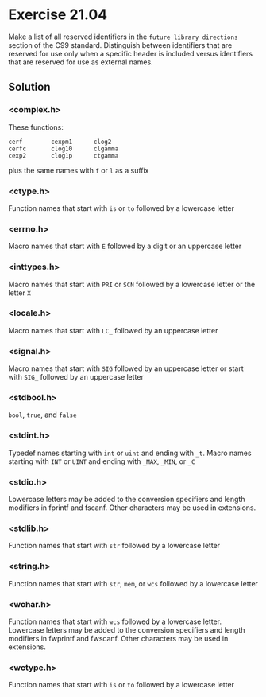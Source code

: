 # Exercise 21.04

Make a list of all reserved identifiers in the `future library directions`
section of the C99 standard. Distinguish between identifiers that are reserved
for use only when a specific header is included versus identifiers that are
reserved for use as external names.

## Solution

### <complex.h>

These functions:

```text
cerf        cexpm1      clog2
cerfc       clog10      clgamma
cexp2       clog1p      ctgamma
```

plus the same names with `f` or `l` as a suffix

### <ctype.h>

Function names that start with `is` or `to` followed by a lowercase letter

### <errno.h>

Macro names that start with `E` followed by a digit or an uppercase letter

### <inttypes.h>

Macro names that start with `PRI` or `SCN` followed by a lowercase letter or the
letter `X`

### <locale.h>

Macro names that start with `LC_` followed by an uppercase letter

### <signal.h>

Macro names that start with `SIG` followed by an uppercase letter or start with
`SIG_` followed by an uppercase letter

### <stdbool.h>

`bool`, `true`, and `false`

### <stdint.h>

Typedef names starting with `int` or `uint` and ending with `_t`. Macro names
starting with `INT` or `UINT` and ending with `_MAX`, `_MIN`, or `_C`

### <stdio.h>

Lowercase letters may be added to the conversion specifiers and length modifiers
in fprintf and fscanf. Other characters may be used in extensions.

### <stdlib.h>

Function names that start with `str` followed by a lowercase letter

### <string.h>

Function names that start with `str`, `mem`, or `wcs` followed by a lowercase
letter

### <wchar.h>

Function names that start with `wcs` followed by a lowercase letter. Lowercase
letters may be added to the conversion specifiers and length modifiers in
fwprintf and fwscanf. Other characters may be used in extensions.

### <wctype.h>

Function names that start with `is` or `to` followed by a lowercase letter
